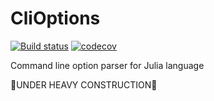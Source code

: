 # CliOptions

[![Build status](https://ci.appveyor.com/api/projects/status/9imjf55re75lyiyn?svg=true)](https://ci.appveyor.com/project/sgryjp/clioptions)
[![codecov](https://codecov.io/gh/sgryjp/CliOptions/branch/master/graph/badge.svg)](https://codecov.io/gh/sgryjp/CliOptions)

Command line option parser for Julia language

🚧UNDER HEAVY CONSTRUCTION🚧
